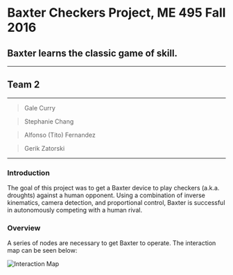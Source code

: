 # Baxter Checkers Project, ME 495 Fall 2016
## Baxter learns the classic game of skill.
-------------------------------------------
## Team 2
-------------------------------------------
>Gale Curry

>Stephanie Chang

>Alfonso (Tito) Fernandez

>Gerik Zatorski
-------------------------------------------
### Introduction

The goal of this project was to get a Baxter device to play checkers (a.k.a. droughts) against a human opponent. Using a combination of inverse kinematics, camera detection, and proportional control, Baxter is successful in autonomously competing with a human rival.

### Overview

A series of nodes are necessary to get Baxter to operate. The interaction map can be seen below:

![*Interaction Map*](https://github.com/enginerd887/Baxter-Checkers-ME495_2016/tree/master/checkers/screenshots/FinalProjectFlow.png)
